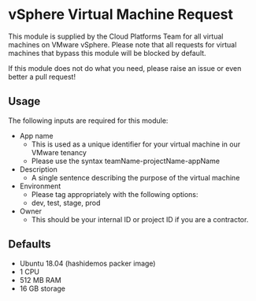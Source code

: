 # vSphere Virtual Machine Request

This module is supplied by the Cloud Platforms Team for all virtual machines on VMware vSphere.
Please note that all requests for virtual machines that bypass this module will be blocked by default.

If this module does not do what you need, please raise an issue or even better a pull request!

## Usage

The following inputs are required for this module:
- App name
    - This is used as a unique identifier for your virtual machine in our VMware tenancy
    - Please use the syntax teamName-projectName-appName
- Description
    - A single sentence describing the purpose of the virtual machine
- Environment
    - Please tag appropriately with the following options:
    - dev, test, stage, prod
- Owner
    - This should be your internal ID or project ID if you are a contractor.

## Defaults
* Ubuntu 18.04 (hashidemos packer image)
* 1 CPU
* 512 MB RAM
* 16 GB storage